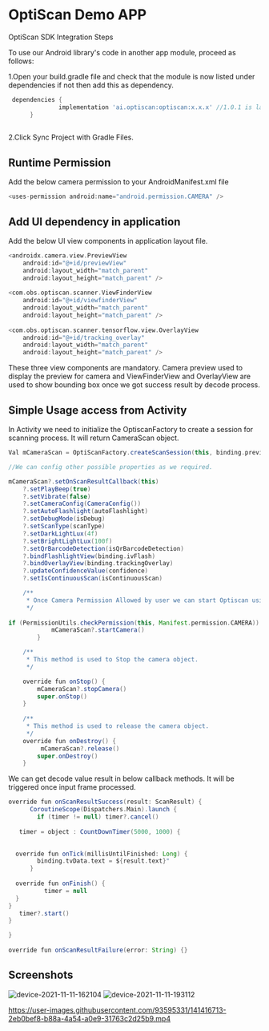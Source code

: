 # OptiScan Demo APP

OptiScan SDK Integration Steps 

To use our Android library's code in another app module, proceed as follows: 

1.Open your build.gradle file and check that the module is now listed under dependencies if not then add this as dependency. 
```gradle
 dependencies { 
              implementation 'ai.optiscan:optiscan:x.x.x' //1.0.1 is latest version
      } 
      
```
 
2.Click Sync Project with Gradle Files. 

## Runtime Permission 

Add the below camera permission to your AndroidManifest.xml file 
```gradle 
<uses-permission android:name="android.permission.CAMERA" /> 
```
 

## Add UI dependency in application 

Add the below UI view components in application layout file. 
```gradle
<androidx.camera.view.PreviewView 
    android:id="@+id/previewView" 
    android:layout_width="match_parent" 
    android:layout_height="match_parent" /> 
 
<com.obs.optiscan.scanner.ViewFinderView 
    android:id="@+id/viewfinderView" 
    android:layout_width="match_parent" 
    android:layout_height="match_parent" /> 
 
<com.obs.optiscan.scanner.tensorflow.view.OverlayView 
    android:id="@+id/tracking_overlay" 
    android:layout_width="match_parent" 
    android:layout_height="match_parent" /> 
```
 

These three view components are mandatory. Camera preview used to display the preview for camera and ViewFinderView and OverlayView are used to show bounding box once we got success result by decode process. 

 

## Simple Usage access from Activity 

In Activity we need to initialize the OptiscanFactory to create a session for scanning process. It will return CameraScan object. 

 
```gradle
Val mCameraScan = OptiScanFactory.createScanSession(this, binding.previewView) 

//We can config other possible properties as we required. 

mCameraScan?.setOnScanResultCallback(this) 
    ?.setPlayBeep(true) 
    ?.setVibrate(false) 
    ?.setCameraConfig(CameraConfig()) 
    ?.setAutoFlashlight(autoFlashlight) 
    ?.setDebugMode(isDebug) 
    ?.setScanType(scanType) 
    ?.setDarkLightLux(4f) 
    ?.setBrightLightLux(100f) 
    ?.setQrBarcodeDetection(isQrBarcodeDetection) 
    ?.bindFlashlightView(binding.ivFlash) 
    ?.bindOverlayView(binding.trackingOverlay) 
    ?.updateConfidenceValue(confidence) 
    ?.setIsContinuousScan(isContinuousScan) 

    /**
     * Once Camera Permission Allowed by user we can start Optiscan using below command
     */
     
if (PermissionUtils.checkPermission(this, Manifest.permission.CAMERA)) {
            mCameraScan?.startCamera()
        }

    /**
     * This method is used to Stop the camera object.
     */

    override fun onStop() {
        mCameraScan?.stopCamera()
        super.onStop()
    }
   
    /**
     * This method is used to release the camera object.
     */
    override fun onDestroy() {
         mCameraScan?.release()
        super.onDestroy()
    }
```
 

We can get decode value result in below callback methods. It will be triggered once input frame processed. 

 
```gradle
override fun onScanResultSuccess(result: ScanResult) { 
	  CoroutineScope(Dispatchers.Main).launch { 
   	    if (timer != null) timer?.cancel() 
 
   timer = object : CountDownTimer(5000, 1000) { 
            	  

  override fun onTick(millisUntilFinished: Long) { 
       	binding.tvData.text = ${result.text}" 
      } 
 
  override fun onFinish() { 
          timer = null 
  }  
} 
   timer?.start() 
} 

} 
 
override fun onScanResultFailure(error: String) {}
```

## Screenshots
![device-2021-11-11-162104](https://user-images.githubusercontent.com/93595331/141309376-46ca133d-6977-4a24-8adb-1a423853e1be.png) ![device-2021-11-11-193112](https://user-images.githubusercontent.com/93595331/141311026-b03dc378-ae63-4fb9-a39b-bf0b9613839e.png)

https://user-images.githubusercontent.com/93595331/141416713-2eb0bef8-b88a-4a54-a0e9-31763c2d25b9.mp4



